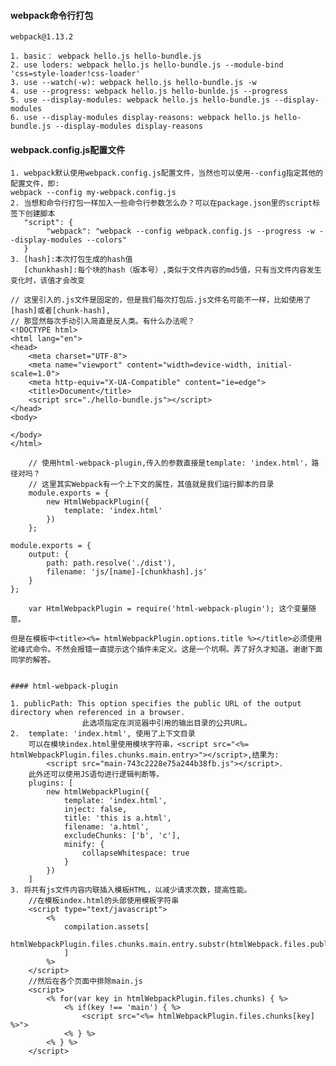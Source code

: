 #### webpack命令行打包
	webpack@1.13.2
	
	1. basic： webpack hello.js hello-bundle.js
	2. use loders: webpack hello.js hello-bundle.js --module-bind 'css=style-loader!css-loader'
	3. use --watch(-w): webpack hello.js hello-bundle.js -w
	4. use --progress: webpack hello.js hello-bunlde.js --progress
	5. use --display-modules: webpack hello.js hello-bundle.js --display-modules
	6. use --display-modules display-reasons: webpack hello.js hello-bundle.js --display-modules display-reasons

#### webpack.config.js配置文件
	1. webpack默认使用webpack.config.js配置文件，当然也可以使用--config指定其他的配置文件，即:
	webpack --config my-webpack.config.js
	2. 当想和命令行打包一样加入一些命令行参数怎么办？可以在package.json里的script标签下创建脚本
	   "script": {
	   		"webpack": "webpack --config webpack.config.js --progress -w --display-modules --colors"
	   }
	3. [hash]:本次打包生成的hash值
	   [chunkhash]:每个块的hash（版本号）,类似于文件内容的md5值，只有当文件内容发生变化时，该值才会改变
```
// 这里引入的.js文件是固定的，但是我们每次打包后.js文件名可能不一样，比如使用了[hash]或者[chunk-hash],
// 那显然每次手动引入简直是反人类。有什么办法呢？
<!DOCTYPE html>
<html lang="en">
<head>
    <meta charset="UTF-8">
    <meta name="viewport" content="width=device-width, initial-scale=1.0">
    <meta http-equiv="X-UA-Compatible" content="ie=edge">
    <title>Document</title>
    <script src="./hello-bundle.js"></script>
</head>
<body>
    
</body>
</html>
```		
```
	// 使用html-webpack-plugin,传入的参数直接是template: 'index.html'，路径对吗？
	// 这里其实Webpack有一个上下文的属性，其值就是我们运行脚本的目录
	module.exports = {
		new HtmlWebpackPlugin({
			template: 'index.html'
		})
	};
```
```
module.exports = {
	output: {
		path: path.resolve('./dist'),
		filename: 'js/[name]-[chunkhash].js'
	}
};
```
```
	var HtmlWebpackPlugin = require('html-webpack-plugin'); 这个变量随意。

但是在模板中<title><%= htmlWebpackPlugin.options.title %></title>必须使用驼峰式命令。不然会报错一直提示这个插件未定义。这是一个坑啊。弄了好久才知道。谢谢下面同学的解答。

```

```

#### html-webpack-plugin

1. publicPath: This option specifies the public URL of the output directory when referenced in a browser.
                此选项指定在浏览器中引用的输出目录的公共URL。
2.  template: 'index.html', 使用了上下文目录
    可以在模块index.html里使用模块字符串，<script src="<%= htmlWebpackPlugin.files.chunks.main.entry>"></script>,结果为:
        <script src="main-743c2228e75a244b38fb.js"></script>.
    此外还可以使用JS语句进行逻辑判断等。
    plugins: [
        new htmlWebpackPlugin({
            template: 'index.html',
            inject: false,
            title: 'this is a.html',
            filename: 'a.html',
            excludeChunks: ['b', 'c'],
            minify: {
                collapseWhitespace: true
            }
        })
    ]
3. 将共有js文件内容内联插入模板HTML，以减少请求次数，提高性能。
    //在模板index.html的头部使用模板字符串
    <script type="text/javascript">
        <% 
            compilation.assets[
                htmlWebpackPlugin.files.chunks.main.entry.substr(htmlWebpack.files.publicPath.length).source()
            ] 
        %>
    </script>
    //然后在各个页面中排除main.js
    <script>
        <% for(var key in htmlWebpackPlugin.files.chunks) { %>
            <% if(key !== 'main') { %>
                <script src="<%= htmlWebpackPlugin.files.chunks[key] %>">
            <% } %>
        <% } %>
    </script>
```